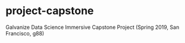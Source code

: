# project-capstone
Galvanize Data Science Immersive Capstone Project (Spring 2019, San Francisco, g88)
